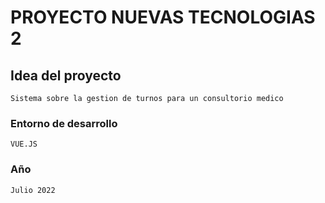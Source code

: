 # PROYECTO NUEVAS TECNOLOGIAS 2

## Idea del proyecto
```
Sistema sobre la gestion de turnos para un consultorio medico
```

### Entorno de desarrollo
```
VUE.JS
```

### Año
```
Julio 2022
```
